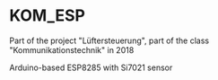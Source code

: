 # KOM_ESP

Part of the project "Lüftersteuerung", part of the class "Kommunikationstechnik" in 2018

Arduino-based ESP8285 with Si7021 sensor
